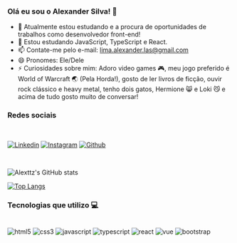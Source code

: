 ### Olá eu sou o Alexander Silva! 👋

- 🔭 Atualmente estou estudando e a procura de oportunidades de trabalhos como desenvolvedor front-end!
- 🌱 Estou estudando JavaScript, TypeScript e React.
- 📫 Contate-me pelo e-mail: lima.alexander.las@gmail.com
- 😄 Pronomes: Ele/Dele
- ⚡ Curiosidades sobre mim: Adoro video games 🎮, meu jogo preferido é World of Warcraft 🌏 (Pela Horda!), gosto de ler livros de ficção, ouvir rock clássico e heavy metal, tenho dois gatos, Hermione 😸 e Loki 😼 e acima de tudo gosto muito de conversar!

### Redes sociais
</br>

  [![Linkedin](https://img.shields.io/badge/LinkedIn-0077B5?style=for-the-badge&logo=linkedin&logoColor=white)](https://www.linkedin.com/in/alexander-silva-lima-03a9b924a/)
  [![Instagram](https://img.shields.io/badge/Instagram-E4405F?style=for-the-badge&logo=instagram&logoColor=white)](https://www.instagram.com/ahlesk_/)
  [![Github](https://img.shields.io/badge/GitHub-100000?style=for-the-badge&logo=github&logoColor=white)](https://github.com/alexttz)

  </br>

  ![Alexttz's GitHub stats](https://github-readme-stats.vercel.app/api?username=alexttz&show_icons=true&theme=tokyonight)

  [![Top Langs](https://github-readme-stats.vercel.app/api/top-langs/?username=alexttz)](https://github.com/alexttz/github-readme-stats)

### Tecnologias que utilizo 💻<br/>

<div style="display: inline_block"><br/>
    <img align="center" alt="html5" src="https://img.shields.io/badge/HTML-239120?style=for-the-badge&logo=html5&logoColor=white"/>
    <img align="center" alt="css3" src="https://img.shields.io/badge/CSS-239120?&style=for-the-badge&logo=css3&"/>
    <img align="center" alt="javascript" src="https://img.shields.io/badge/JavaScript-F7DF1E?style=for-the-badge&logo=javascript&logoColor=black"/>
    <img align="center" alt="typescript" src="https://img.shields.io/badge/TypeScript-007ACC?style=for-the-badge&logo=typescript&logoColor=white"/>
    <img align="center" alt="react" src="https://img.shields.io/badge/React-20232A?style=for-the-badge&logo=react&logoColor=61DAFB"/>
    <img align="center" alt="vue" src="https://img.shields.io/badge/Vue.js-35495E?style=for-the-badge&logo=vue.js&logoColor=4FC08DB"/>
    <img align="center" alt="bootstrap" src="https://img.shields.io/badge/Bootstrap-563D7C?style=for-the-badge&logo=bootstrap&logoColor=white"/>
</div>
